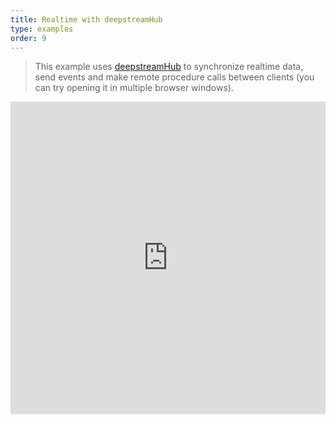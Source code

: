 ```yaml
---
title: Realtime with deepstreamHub
type: examples
order: 9
---
```


> This example uses [deepstreamHub](https://deepstreamhub.com/) to synchronize realtime data, send events and make remote procedure calls between clients (you can try opening it in multiple browser windows).

<iframe width="100%" height="500" src="https://jsfiddle.net/yyx990803/ff0sp9hw/embedded/result,html,js,css" allowfullscreen="allowfullscreen" frameborder="0"></iframe>
